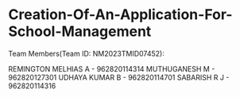 # Creation-Of-An-Application-For-School-Management

Team Members(Team ID: NM2023TMID07452):

REMINGTON MELHIAS A - 962820114314
MUTHUGANESH M - 962820127301
UDHAYA KUMAR  B - 962820114701
SABARISH R J - 962820114316
